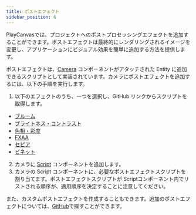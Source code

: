```yaml
---
title: ポストエフェクト
sidebar_position: 6
---
```


PlayCanvasでは、プロジェクトへのポストプロセッシングエフェクトを追加することができます。ポストエフェクトは最終的にレンダリングされるイメージを変更し、アプリケーションにビジュアル効果を簡単に追加する方法を提供します。

ポストエフェクトは、[Camera][1] コンポーネントがアタッチされた Entity に追加できるスクリプトとして実装されています。カメラにポストエフェクトを追加するには、以下の手順を実行します。

1. 以下のエフェクトのうち、一つを選択し、GitHub リンクからスクリプトを取得します。

* [ブルーム][3]
* [ブライトネス・コントラスト][4]
* [色相・彩度][5]
* [FXAA][6]
* [セピア][7]
* [ビネット][8]

2. カメラに [Script][9] コンポーネントを追加します。
3. カメラの Script コンポーネントに、必要なポストエフェクトスクリプトを割り当てます。ポストエフェクトスクリプトが Scriptコンポーネント内でリストされる順序が、適用順序を決定することに注意してください。

また、カスタムポストエフェクトを作成することもできます。追加のポストエフェクトについては、[GitHub][2]で探すことができます。

[1]: /user-manual/scenes/components/camera
[2]: https://github.com/playcanvas/engine/tree/main/scripts/posteffects
[3]: /user-manual/graphics/posteffects/bloom
[4]: /user-manual/graphics/posteffects/brightness_contrast
[5]: /user-manual/graphics/posteffects/hue_saturation
[6]: /user-manual/graphics/posteffects/fxaa
[7]: /user-manual/graphics/posteffects/sepia
[8]: /user-manual/graphics/posteffects/vignette
[9]: /user-manual/scenes/components/script
